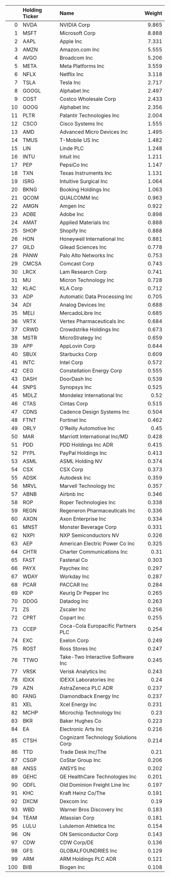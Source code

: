 |     | Holding Ticker   | Name                                |   Weight |
|----:|:-----------------|:------------------------------------|---------:|
|   0 | NVDA             | NVIDIA Corp                         |    9.865 |
|   1 | MSFT             | Microsoft Corp                      |    8.888 |
|   2 | AAPL             | Apple Inc                           |    7.331 |
|   3 | AMZN             | Amazon.com Inc                      |    5.555 |
|   4 | AVGO             | Broadcom Inc                        |    5.206 |
|   5 | META             | Meta Platforms Inc                  |    3.559 |
|   6 | NFLX             | Netflix Inc                         |    3.118 |
|   7 | TSLA             | Tesla Inc                           |    2.717 |
|   8 | GOOGL            | Alphabet Inc                        |    2.497 |
|   9 | COST             | Costco Wholesale Corp               |    2.433 |
|  10 | GOOG             | Alphabet Inc                        |    2.356 |
|  11 | PLTR             | Palantir Technologies Inc           |    2.004 |
|  12 | CSCO             | Cisco Systems Inc                   |    1.555 |
|  13 | AMD              | Advanced Micro Devices Inc          |    1.495 |
|  14 | TMUS             | T-Mobile US Inc                     |    1.482 |
|  15 | LIN              | Linde PLC                           |    1.248 |
|  16 | INTU             | Intuit Inc                          |    1.211 |
|  17 | PEP              | PepsiCo Inc                         |    1.147 |
|  18 | TXN              | Texas Instruments Inc               |    1.131 |
|  19 | ISRG             | Intuitive Surgical Inc              |    1.064 |
|  20 | BKNG             | Booking Holdings Inc                |    1.063 |
|  21 | QCOM             | QUALCOMM Inc                        |    0.963 |
|  22 | AMGN             | Amgen Inc                           |    0.922 |
|  23 | ADBE             | Adobe Inc                           |    0.898 |
|  24 | AMAT             | Applied Materials Inc               |    0.888 |
|  25 | SHOP             | Shopify Inc                         |    0.888 |
|  26 | HON              | Honeywell International Inc         |    0.881 |
|  27 | GILD             | Gilead Sciences Inc                 |    0.778 |
|  28 | PANW             | Palo Alto Networks Inc              |    0.753 |
|  29 | CMCSA            | Comcast Corp                        |    0.743 |
|  30 | LRCX             | Lam Research Corp                   |    0.741 |
|  31 | MU               | Micron Technology Inc               |    0.728 |
|  32 | KLAC             | KLA Corp                            |    0.712 |
|  33 | ADP              | Automatic Data Processing Inc       |    0.705 |
|  34 | ADI              | Analog Devices Inc                  |    0.688 |
|  35 | MELI             | MercadoLibre Inc                    |    0.685 |
|  36 | VRTX             | Vertex Pharmaceuticals Inc          |    0.684 |
|  37 | CRWD             | Crowdstrike Holdings Inc            |    0.673 |
|  38 | MSTR             | MicroStrategy Inc                   |    0.659 |
|  39 | APP              | AppLovin Corp                       |    0.644 |
|  40 | SBUX             | Starbucks Corp                      |    0.609 |
|  41 | INTC             | Intel Corp                          |    0.572 |
|  42 | CEG              | Constellation Energy Corp           |    0.555 |
|  43 | DASH             | DoorDash Inc                        |    0.539 |
|  44 | SNPS             | Synopsys Inc                        |    0.525 |
|  45 | MDLZ             | Mondelez International Inc          |    0.52  |
|  46 | CTAS             | Cintas Corp                         |    0.515 |
|  47 | CDNS             | Cadence Design Systems Inc          |    0.504 |
|  48 | FTNT             | Fortinet Inc                        |    0.462 |
|  49 | ORLY             | O'Reilly Automotive Inc             |    0.45  |
|  50 | MAR              | Marriott International Inc/MD       |    0.428 |
|  51 | PDD              | PDD Holdings Inc ADR                |    0.415 |
|  52 | PYPL             | PayPal Holdings Inc                 |    0.413 |
|  53 | ASML             | ASML Holding NV                     |    0.374 |
|  54 | CSX              | CSX Corp                            |    0.373 |
|  55 | ADSK             | Autodesk Inc                        |    0.359 |
|  56 | MRVL             | Marvell Technology Inc              |    0.357 |
|  57 | ABNB             | Airbnb Inc                          |    0.346 |
|  58 | ROP              | Roper Technologies Inc              |    0.338 |
|  59 | REGN             | Regeneron Pharmaceuticals Inc       |    0.336 |
|  60 | AXON             | Axon Enterprise Inc                 |    0.334 |
|  61 | MNST             | Monster Beverage Corp               |    0.331 |
|  62 | NXPI             | NXP Semiconductors NV               |    0.326 |
|  63 | AEP              | American Electric Power Co Inc      |    0.325 |
|  64 | CHTR             | Charter Communications Inc          |    0.31  |
|  65 | FAST             | Fastenal Co                         |    0.303 |
|  66 | PAYX             | Paychex Inc                         |    0.297 |
|  67 | WDAY             | Workday Inc                         |    0.287 |
|  68 | PCAR             | PACCAR Inc                          |    0.284 |
|  69 | KDP              | Keurig Dr Pepper Inc                |    0.265 |
|  70 | DDOG             | Datadog Inc                         |    0.263 |
|  71 | ZS               | Zscaler Inc                         |    0.256 |
|  72 | CPRT             | Copart Inc                          |    0.255 |
|  73 | CCEP             | Coca-Cola Europacific Partners PLC  |    0.254 |
|  74 | EXC              | Exelon Corp                         |    0.249 |
|  75 | ROST             | Ross Stores Inc                     |    0.247 |
|  76 | TTWO             | Take-Two Interactive Software Inc   |    0.245 |
|  77 | VRSK             | Verisk Analytics Inc                |    0.243 |
|  78 | IDXX             | IDEXX Laboratories Inc              |    0.24  |
|  79 | AZN              | AstraZeneca PLC ADR                 |    0.237 |
|  80 | FANG             | Diamondback Energy Inc              |    0.237 |
|  81 | XEL              | Xcel Energy Inc                     |    0.231 |
|  82 | MCHP             | Microchip Technology Inc            |    0.23  |
|  83 | BKR              | Baker Hughes Co                     |    0.223 |
|  84 | EA               | Electronic Arts Inc                 |    0.216 |
|  85 | CTSH             | Cognizant Technology Solutions Corp |    0.214 |
|  86 | TTD              | Trade Desk Inc/The                  |    0.21  |
|  87 | CSGP             | CoStar Group Inc                    |    0.206 |
|  88 | ANSS             | ANSYS Inc                           |    0.202 |
|  89 | GEHC             | GE HealthCare Technologies Inc      |    0.201 |
|  90 | ODFL             | Old Dominion Freight Line Inc       |    0.197 |
|  91 | KHC              | Kraft Heinz Co/The                  |    0.191 |
|  92 | DXCM             | Dexcom Inc                          |    0.19  |
|  93 | WBD              | Warner Bros Discovery Inc           |    0.183 |
|  94 | TEAM             | Atlassian Corp                      |    0.181 |
|  95 | LULU             | Lululemon Athletica Inc             |    0.154 |
|  96 | ON               | ON Semiconductor Corp               |    0.143 |
|  97 | CDW              | CDW Corp/DE                         |    0.136 |
|  98 | GFS              | GLOBALFOUNDRIES Inc                 |    0.129 |
|  99 | ARM              | ARM Holdings PLC ADR                |    0.121 |
| 100 | BIIB             | Biogen Inc                          |    0.108 |